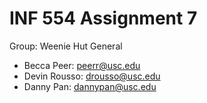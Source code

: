 # INF 554 Assignment 7

Group: Weenie Hut General
* Becca Peer: peerr@usc.edu
* Devin Rousso: drousso@usc.edu
* Danny Pan: dannypan@usc.edu
